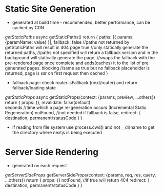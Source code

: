 # Static Site Generation
- generated at build time - recommended, better performance, can be cached by CDN

*getStaticPaths*
async getStaticPaths() 
  return {
    paths: [{ params: {paramName: value} }], 
    fallback: 
    false     //paths not returned by getStaticPaths will result in 404 page
    true      //only statically generate the returned paths, 
              //paths not specified will return a fallback version and in the background will statically generate the page,
              //swaps the fallback with the pre-rendered page once complete and adds(caches) it to the list of pre generated pages.
    blocking  //same as true but no fallback placeholder is returned, page is ssr on first request then cached
  }

- fallback page: check router.isFallback (next/router) and return fallback/loading state

*getStaticProps*
async getStaticProps(context: {params, preview, ...others}) 
  return {
    props: {},
    revalidate: false(default)   
                seconds             //time which a page re-generation occurs (Incremental Static Regeneration)
    notFound,                       //not needed if fallback is false, 
    redirect: {
      destination,
      permanent/statusCode
    }
  }

- if reading from file system use process.cwd() and not __dirname to get the directory where nextjs is being executed

# Server Side Rendering
- generated on each request

*getServerSideProps*
getServerSideProps(context: {params, req, res, query, ...others})
  return {
    props: {}
    notFound,                       //if true will return 404
    redirect: {
      destination,
      permanent/statusCode
    }
  }